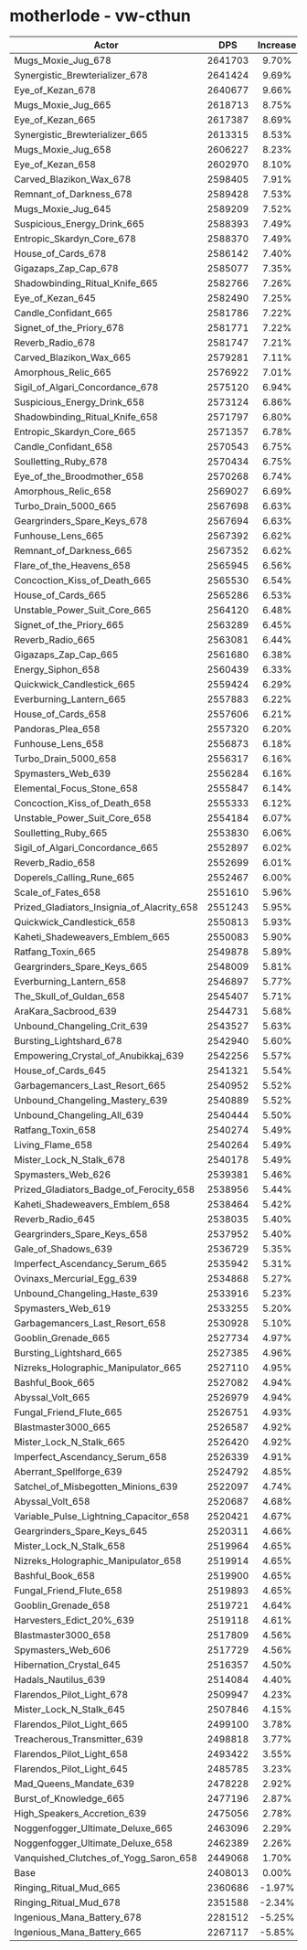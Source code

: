 # motherlode - vw-cthun
| Actor | DPS | Increase |
|---|:---:|:---:|
|Mugs_Moxie_Jug_678|2641703|9.70%|
|Synergistic_Brewterializer_678|2641424|9.69%|
|Eye_of_Kezan_678|2640677|9.66%|
|Mugs_Moxie_Jug_665|2618713|8.75%|
|Eye_of_Kezan_665|2617387|8.69%|
|Synergistic_Brewterializer_665|2613315|8.53%|
|Mugs_Moxie_Jug_658|2606227|8.23%|
|Eye_of_Kezan_658|2602970|8.10%|
|Carved_Blazikon_Wax_678|2598405|7.91%|
|Remnant_of_Darkness_678|2589428|7.53%|
|Mugs_Moxie_Jug_645|2589209|7.52%|
|Suspicious_Energy_Drink_665|2588393|7.49%|
|Entropic_Skardyn_Core_678|2588370|7.49%|
|House_of_Cards_678|2586142|7.40%|
|Gigazaps_Zap_Cap_678|2585077|7.35%|
|Shadowbinding_Ritual_Knife_665|2582766|7.26%|
|Eye_of_Kezan_645|2582490|7.25%|
|Candle_Confidant_665|2581786|7.22%|
|Signet_of_the_Priory_678|2581771|7.22%|
|Reverb_Radio_678|2581747|7.21%|
|Carved_Blazikon_Wax_665|2579281|7.11%|
|Amorphous_Relic_665|2576922|7.01%|
|Sigil_of_Algari_Concordance_678|2575120|6.94%|
|Suspicious_Energy_Drink_658|2573124|6.86%|
|Shadowbinding_Ritual_Knife_658|2571797|6.80%|
|Entropic_Skardyn_Core_665|2571357|6.78%|
|Candle_Confidant_658|2570543|6.75%|
|Soulletting_Ruby_678|2570434|6.75%|
|Eye_of_the_Broodmother_658|2570268|6.74%|
|Amorphous_Relic_658|2569027|6.69%|
|Turbo_Drain_5000_665|2567698|6.63%|
|Geargrinders_Spare_Keys_678|2567694|6.63%|
|Funhouse_Lens_665|2567392|6.62%|
|Remnant_of_Darkness_665|2567352|6.62%|
|Flare_of_the_Heavens_658|2565945|6.56%|
|Concoction_Kiss_of_Death_665|2565530|6.54%|
|House_of_Cards_665|2565286|6.53%|
|Unstable_Power_Suit_Core_665|2564120|6.48%|
|Signet_of_the_Priory_665|2563289|6.45%|
|Reverb_Radio_665|2563081|6.44%|
|Gigazaps_Zap_Cap_665|2561680|6.38%|
|Energy_Siphon_658|2560439|6.33%|
|Quickwick_Candlestick_665|2559424|6.29%|
|Everburning_Lantern_665|2557883|6.22%|
|House_of_Cards_658|2557606|6.21%|
|Pandoras_Plea_658|2557320|6.20%|
|Funhouse_Lens_658|2556873|6.18%|
|Turbo_Drain_5000_658|2556317|6.16%|
|Spymasters_Web_639|2556284|6.16%|
|Elemental_Focus_Stone_658|2555847|6.14%|
|Concoction_Kiss_of_Death_658|2555333|6.12%|
|Unstable_Power_Suit_Core_658|2554184|6.07%|
|Soulletting_Ruby_665|2553830|6.06%|
|Sigil_of_Algari_Concordance_665|2552897|6.02%|
|Reverb_Radio_658|2552699|6.01%|
|Doperels_Calling_Rune_665|2552467|6.00%|
|Scale_of_Fates_658|2551610|5.96%|
|Prized_Gladiators_Insignia_of_Alacrity_658|2551243|5.95%|
|Quickwick_Candlestick_658|2550813|5.93%|
|Kaheti_Shadeweavers_Emblem_665|2550083|5.90%|
|Ratfang_Toxin_665|2549878|5.89%|
|Geargrinders_Spare_Keys_665|2548009|5.81%|
|Everburning_Lantern_658|2546897|5.77%|
|The_Skull_of_Guldan_658|2545407|5.71%|
|AraKara_Sacbrood_639|2544731|5.68%|
|Unbound_Changeling_Crit_639|2543527|5.63%|
|Bursting_Lightshard_678|2542940|5.60%|
|Empowering_Crystal_of_Anubikkaj_639|2542256|5.57%|
|House_of_Cards_645|2541321|5.54%|
|Garbagemancers_Last_Resort_665|2540952|5.52%|
|Unbound_Changeling_Mastery_639|2540889|5.52%|
|Unbound_Changeling_All_639|2540444|5.50%|
|Ratfang_Toxin_658|2540274|5.49%|
|Living_Flame_658|2540264|5.49%|
|Mister_Lock_N_Stalk_678|2540178|5.49%|
|Spymasters_Web_626|2539381|5.46%|
|Prized_Gladiators_Badge_of_Ferocity_658|2538956|5.44%|
|Kaheti_Shadeweavers_Emblem_658|2538464|5.42%|
|Reverb_Radio_645|2538035|5.40%|
|Geargrinders_Spare_Keys_658|2537952|5.40%|
|Gale_of_Shadows_639|2536729|5.35%|
|Imperfect_Ascendancy_Serum_665|2535942|5.31%|
|Ovinaxs_Mercurial_Egg_639|2534868|5.27%|
|Unbound_Changeling_Haste_639|2533916|5.23%|
|Spymasters_Web_619|2533255|5.20%|
|Garbagemancers_Last_Resort_658|2530928|5.10%|
|Gooblin_Grenade_665|2527734|4.97%|
|Bursting_Lightshard_665|2527385|4.96%|
|Nizreks_Holographic_Manipulator_665|2527110|4.95%|
|Bashful_Book_665|2527082|4.94%|
|Abyssal_Volt_665|2526979|4.94%|
|Fungal_Friend_Flute_665|2526751|4.93%|
|Blastmaster3000_665|2526587|4.92%|
|Mister_Lock_N_Stalk_665|2526420|4.92%|
|Imperfect_Ascendancy_Serum_658|2526339|4.91%|
|Aberrant_Spellforge_639|2524792|4.85%|
|Satchel_of_Misbegotten_Minions_639|2522097|4.74%|
|Abyssal_Volt_658|2520687|4.68%|
|Variable_Pulse_Lightning_Capacitor_658|2520421|4.67%|
|Geargrinders_Spare_Keys_645|2520311|4.66%|
|Mister_Lock_N_Stalk_658|2519964|4.65%|
|Nizreks_Holographic_Manipulator_658|2519914|4.65%|
|Bashful_Book_658|2519900|4.65%|
|Fungal_Friend_Flute_658|2519893|4.65%|
|Gooblin_Grenade_658|2519721|4.64%|
|Harvesters_Edict_20%_639|2519118|4.61%|
|Blastmaster3000_658|2517809|4.56%|
|Spymasters_Web_606|2517729|4.56%|
|Hibernation_Crystal_645|2516357|4.50%|
|Hadals_Nautilus_639|2514084|4.40%|
|Flarendos_Pilot_Light_678|2509947|4.23%|
|Mister_Lock_N_Stalk_645|2507846|4.15%|
|Flarendos_Pilot_Light_665|2499100|3.78%|
|Treacherous_Transmitter_639|2498818|3.77%|
|Flarendos_Pilot_Light_658|2493422|3.55%|
|Flarendos_Pilot_Light_645|2485785|3.23%|
|Mad_Queens_Mandate_639|2478228|2.92%|
|Burst_of_Knowledge_665|2477196|2.87%|
|High_Speakers_Accretion_639|2475056|2.78%|
|Noggenfogger_Ultimate_Deluxe_665|2463096|2.29%|
|Noggenfogger_Ultimate_Deluxe_658|2462389|2.26%|
|Vanquished_Clutches_of_Yogg_Saron_658|2449068|1.70%|
|Base|2408013|0.00%|
|Ringing_Ritual_Mud_665|2360686|-1.97%|
|Ringing_Ritual_Mud_678|2351588|-2.34%|
|Ingenious_Mana_Battery_678|2281512|-5.25%|
|Ingenious_Mana_Battery_665|2267117|-5.85%|
